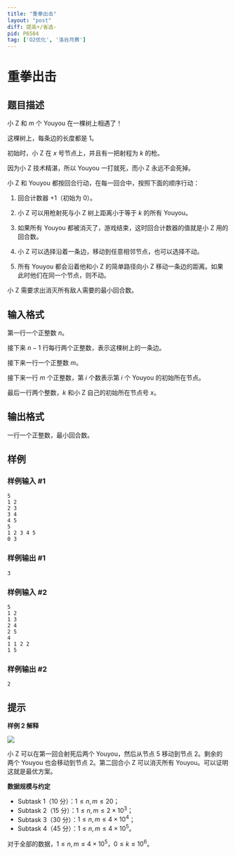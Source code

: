 ```yaml
---
title: "重拳出击"
layout: "post"
diff: 提高+/省选-
pid: P6584
tag: ['O2优化', '洛谷月赛']
---
```

# 重拳出击
## 题目描述

小 Z 和 $m$ 个 Youyou 在一棵树上相遇了！

这棵树上，每条边的长度都是 $1$。

初始时，小 Z 在 $x$ 号节点上，并且有一把射程为 $k$ 的枪。

因为小 Z 技术精湛，所以 Youyou 一打就死，而小 Z 永远不会死掉。

小 Z 和 Youyou 都按回合行动，在每一回合中，按照下面的顺序行动：

1. 回合计数器 $+1$（初始为 $0$）。

2. 小 Z 可以用枪射死与小 Z 树上距离小于等于 $k$ 的所有 Youyou。

3. 如果所有 Youyou 都被消灭了，游戏结束，这时回合计数器的值就是小 Z 用的回合数。

4. 小 Z 可以选择沿着一条边，移动到任意相邻节点，也可以选择不动。

5. 所有 Youyou 都会沿着他和小 Z 的简单路径向小 Z 移动一条边的距离。如果此时他们在同一个节点，则不动。

小 Z 需要求出消灭所有敌人需要的最小回合数。
## 输入格式

第一行一个正整数 $n$。

接下来 $n-1$ 行每行两个正整数，表示这棵树上的一条边。

接下来一行一个正整数 $m$。

接下来一行 $m$ 个正整数，第 $i$ 个数表示第 $i$ 个 Youyou 的初始所在节点。

最后一行两个整数，$k$ 和小 Z 自己的初始所在节点号 $x$。
## 输出格式

一行一个正整数，最小回合数。
## 样例

### 样例输入 #1
```
5
1 2
2 3
3 4
4 5
5
1 2 3 4 5
0 3
```
### 样例输出 #1
```
3
```
### 样例输入 #2
```
5
1 2
1 3
2 4
2 5
4
1 1 2 2
1 5
```
### 样例输出 #2
```
2
```
## 提示

**样例 2 解释**

![](https://cdn.luogu.com.cn/upload/image_hosting/75xvvplh.png)

小 Z 可以在第一回合射死后两个 Youyou，然后从节点 $5$ 移动到节点 $2$。剩余的两个 Youyou 也会移动到节点  $2$。第二回合小 Z 可以消灭所有 Youyou。可以证明这就是最优方案。

**数据规模与约定**

* Subtask 1（10 分）：$1 \le n,m \le 20$；
* Subtask 2（15 分）：$1 \le n,m \le 2\times 10^3$；
* Subtask 3（30 分）：$1 \le n,m \le 4\times 10^4$；
* Subtask 4（45 分）：$1 \le n,m \le 4\times 10^5$。

对于全部的数据，$1 \le n,m \le 4\times 10^5$，$0 \le k \le 10^6$。
